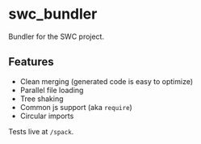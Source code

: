 # swc_bundler

Bundler for the SWC project.

## Features

-   Clean merging (generated code is easy to optimize)
-   Parallel file loading
-   Tree shaking
-   Common js support (aka `require`)
-   Circular imports

Tests live at `/spack`.

